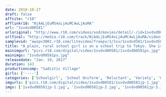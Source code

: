 ```yaml
---
date: 2018-10-27
draft: false
affsite: "r18"
afflinkr18: "NjA4LjEuMS4xLjAuMC4wLjAuMA"
url: "1svdvd00581"
urloriginal: "http://www.r18.com/videos/vod/movies/detail/-/id=1svdvd00581"
urlfinal: "http://media.r18.com/track/NjA4LjEuMS4xLjAuMC4wLjAuMA/videos/vod/movies/detail/-/id=1svdvd00581"
samplevid: "awspv3001.r18.com/litevideo/freepv/1/1sv/1svdvd581/1svdvd581_dmb_w.mp4"
title: "A plain, rural school girl is on a school trip to Tokyo. She is actually super cute and gets fooled by an offer to show her around Tokyo. After a creampie, she is forced to call her friend, who is raped when she arrives. 2"
mainimgurl: "pics.r18.com/digital/video/1svdvd00581/1svdvd00581ps.jpg"
mainimgs: "1svdvd00581ps.jpg"
releasedate: "Jan. 19, 2017"
duration: 143
productioncomp: "Sadistic Village"
girls: ['----']
categories: ['Schoolgirl', 'School Uniform', 'Reluctant', 'Variety', 'Creampie', 'Hi-Def']
imgurls: ['pics.r18.com/digital/video/1svdvd00581/1svdvd00581jp-1.jpg', 'pics.r18.com/digital/video/1svdvd00581/1svdvd00581jp-2.jpg', 'pics.r18.com/digital/video/1svdvd00581/1svdvd00581jp-3.jpg', 'pics.r18.com/digital/video/1svdvd00581/1svdvd00581jp-4.jpg', 'pics.r18.com/digital/video/1svdvd00581/1svdvd00581jp-5.jpg', 'pics.r18.com/digital/video/1svdvd00581/1svdvd00581jp-6.jpg', 'pics.r18.com/digital/video/1svdvd00581/1svdvd00581jp-7.jpg', 'pics.r18.com/digital/video/1svdvd00581/1svdvd00581jp-8.jpg', 'pics.r18.com/digital/video/1svdvd00581/1svdvd00581jp-9.jpg', 'pics.r18.com/digital/video/1svdvd00581/1svdvd00581jp-10.jpg', 'pics.r18.com/digital/video/1svdvd00581/1svdvd00581jp-11.jpg', 'pics.r18.com/digital/video/1svdvd00581/1svdvd00581jp-12.jpg', 'pics.r18.com/digital/video/1svdvd00581/1svdvd00581jp-13.jpg', 'pics.r18.com/digital/video/1svdvd00581/1svdvd00581jp-14.jpg', 'pics.r18.com/digital/video/1svdvd00581/1svdvd00581jp-15.jpg', 'pics.r18.com/digital/video/1svdvd00581/1svdvd00581jp-16.jpg', 'pics.r18.com/digital/video/1svdvd00581/1svdvd00581jp-17.jpg', 'pics.r18.com/digital/video/1svdvd00581/1svdvd00581jp-18.jpg', 'pics.r18.com/digital/video/1svdvd00581/1svdvd00581jp-19.jpg', 'pics.r18.com/digital/video/1svdvd00581/1svdvd00581jp-20.jpg']
imgs: ['1svdvd00581jp-1.jpg', '1svdvd00581jp-2.jpg', '1svdvd00581jp-3.jpg', '1svdvd00581jp-4.jpg', '1svdvd00581jp-5.jpg', '1svdvd00581jp-6.jpg', '1svdvd00581jp-7.jpg', '1svdvd00581jp-8.jpg', '1svdvd00581jp-9.jpg', '1svdvd00581jp-10.jpg', '1svdvd00581jp-11.jpg', '1svdvd00581jp-12.jpg', '1svdvd00581jp-13.jpg', '1svdvd00581jp-14.jpg', '1svdvd00581jp-15.jpg', '1svdvd00581jp-16.jpg', '1svdvd00581jp-17.jpg', '1svdvd00581jp-18.jpg', '1svdvd00581jp-19.jpg', '1svdvd00581jp-20.jpg']
---
```

